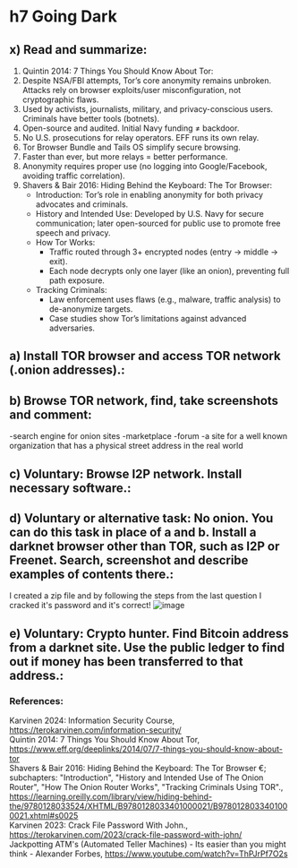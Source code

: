 
# h7 Going Dark

## x) Read and summarize:
1. Quintin 2014: 7 Things You Should Know About Tor:
  1. Despite NSA/FBI attempts, Tor’s core anonymity remains unbroken. Attacks rely on browser exploits/user misconfiguration, not cryptographic flaws.
  2. Used by activists, journalists, military, and privacy-conscious users. Criminals have better tools (botnets).
  3. Open-source and audited. Initial Navy funding ≠ backdoor.
  4. No U.S. prosecutions for relay operators. EFF runs its own relay.
  5. Tor Browser Bundle and Tails OS simplify secure browsing.
  6. Faster than ever, but more relays = better performance.
  7. Anonymity requires proper use (no logging into Google/Facebook, avoiding traffic correlation).
2. Shavers & Bair 2016: Hiding Behind the Keyboard: The Tor Browser:
   - Introduction: Tor’s role in enabling anonymity for both privacy advocates and criminals.
   - History and Intended Use: Developed by U.S. Navy for secure communication; later open-sourced for public use to promote free speech and privacy.
   - How Tor Works:
      - Traffic routed through 3+ encrypted nodes (entry → middle → exit).
      - Each node decrypts only one layer (like an onion), preventing full path exposure.
   - Tracking Criminals:
      - Law enforcement uses flaws (e.g., malware, traffic analysis) to de-anonymize targets.
      - Case studies show Tor’s limitations against advanced adversaries.

## a) Install TOR browser and access TOR network (.onion addresses).: <br>

## b) Browse TOR network, find, take screenshots and comment: <br>
-search engine for onion sites
-marketplace
-forum
-a site for a well known organization that has a physical street address in the real world

## c) Voluntary: Browse I2P network. Install necessary software.: <br>

## d) Voluntary or alternative task: No onion. You can do this task in place of a and b. Install a darknet browser other than TOR, such as I2P or Freenet. Search, screenshot and describe examples of contents there.: <br>
I created a zip file and by following the steps from the last question I cracked it's password and it's correct!
![image](https://github.com/user-attachments/assets/2146f467-32ae-48f9-b17c-9c8c575620f0)

## e) Voluntary: Crypto hunter. Find Bitcoin address from a darknet site. Use the public ledger to find out if money has been transferred to that address.: <br>

### References:
Karvinen 2024: Information Security Course, https://terokarvinen.com/information-security/ <br>
Quintin 2014: 7 Things You Should Know About Tor, https://www.eff.org/deeplinks/2014/07/7-things-you-should-know-about-tor <br>
Shavers & Bair 2016: Hiding Behind the Keyboard: The Tor Browser €; subchapters: "Introduction", "History and Intended Use of The Onion Router", "How The Onion Router Works", "Tracking Criminals Using TOR"., https://learning.oreilly.com/library/view/hiding-behind-the/9780128033524/XHTML/B9780128033401000021/B9780128033401000021.xhtml#s0025 <br>
Karvinen 2023: Crack File Password With John., https://terokarvinen.com/2023/crack-file-password-with-john/ <br>
Jackpotting ATM's (Automated Teller Machines) - Its easier than you might think - Alexander Forbes, https://www.youtube.com/watch?v=ThPJrPf7O2s <br>

